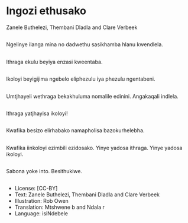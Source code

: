 # Ingozi ethusako
Zanele Buthelezi,
Thembani Dladla and
Clare Verbeek

##
Ngelinye ilanga mina no
dadwethu sasikhamba
hlanu kwendlela.


##
Ithraga ekulu beyiya
enzasi kweentaba.


##
Ikoloyi beyigijima
ngebelo eliphezulu iya
phezulu ngentabeni.


##
Umtjhayeli wethraga
bekakhuluma nomalile
edinini.
Angakaqali indlela.


##
Ithraga yatjhayisa
ikoloyi!


##
Kwafika besizo
elirhabako namapholisa
bazokurhelebha.


##
Kwafika iinkoloyi
ezimbili ezidosako.
Yinye yadosa ithraga.
Yinye yadosa ikoloyi.


##
Sabona yoke into.
Besithukiwe.


##
* License: [CC-BY]
* Text: Zanele Buthelezi, Thembani Dladla and Clare
Verbeek
* Illustration: Rob Owen
* Translation: Mtshwene b and Ndala r
* Language: isiNdebele


